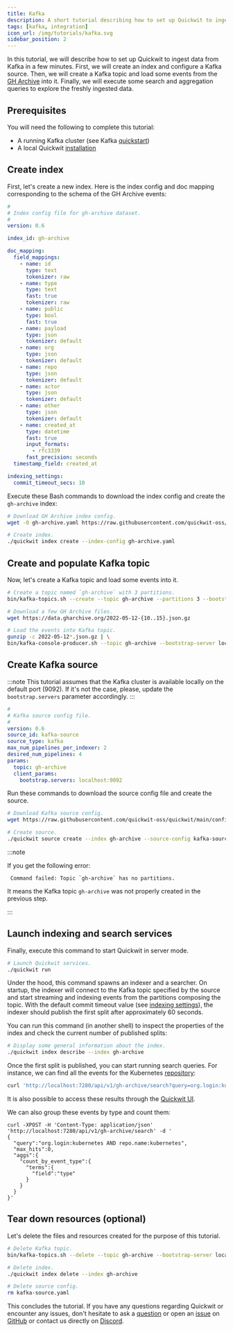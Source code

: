 ```yaml
---
title: Kafka
description: A short tutorial describing how to set up Quickwit to ingest data from Kafka in a few minutes
tags: [kafka, integration]
icon_url: /img/tutorials/kafka.svg
sidebar_position: 2
---
```


In this tutorial, we will describe how to set up Quickwit to ingest data from Kafka in a few minutes. First, we will create an index and configure a Kafka source. Then, we will create a Kafka topic and load some events from the [GH Archive](https://www.gharchive.org/) into it. Finally, we will execute some search and aggregation queries to explore the freshly ingested data.

## Prerequisites

You will need the following to complete this tutorial:
- A running Kafka cluster (see Kafka [quickstart](https://kafka.apache.org/quickstart))
- A local Quickwit [installation](/docs/get-started/installation.md)

## Create index

First, let's create a new index. Here is the index config and doc mapping corresponding to the schema of the GH Archive events:

```yaml title="index-config.yaml"
#
# Index config file for gh-archive dataset.
#
version: 0.6

index_id: gh-archive

doc_mapping:
  field_mappings:
    - name: id
      type: text
      tokenizer: raw
    - name: type
      type: text
      fast: true
      tokenizer: raw
    - name: public
      type: bool
      fast: true
    - name: payload
      type: json
      tokenizer: default
    - name: org
      type: json
      tokenizer: default
    - name: repo
      type: json
      tokenizer: default
    - name: actor
      type: json
      tokenizer: default
    - name: other
      type: json
      tokenizer: default
    - name: created_at
      type: datetime
      fast: true
      input_formats:
        - rfc3339
      fast_precision: seconds
  timestamp_field: created_at

indexing_settings:
  commit_timeout_secs: 10
```

Execute these Bash commands to download the index config and create the `gh-archive` index:

```bash
# Download GH Archive index config.
wget -O gh-archive.yaml https://raw.githubusercontent.com/quickwit-oss/quickwit/main/config/tutorials/gh-archive/index-config.yaml

# Create index.
./quickwit index create --index-config gh-archive.yaml
```

## Create and populate Kafka topic

Now, let's create a Kafka topic and load some events into it.

```bash
# Create a topic named `gh-archive` with 3 partitions.
bin/kafka-topics.sh --create --topic gh-archive --partitions 3 --bootstrap-server localhost:9092

# Download a few GH Archive files.
wget https://data.gharchive.org/2022-05-12-{10..15}.json.gz

# Load the events into Kafka topic.
gunzip -c 2022-05-12*.json.gz | \
bin/kafka-console-producer.sh --topic gh-archive --bootstrap-server localhost:9092
```

## Create Kafka source

:::note
This tutorial assumes that the Kafka cluster is available locally on the default port (9092). If it's not the case, please, update the `bootstrap.servers` parameter accordingly.
:::

```yaml title="kafka-source.yaml"
#
# Kafka source config file.
#
version: 0.6
source_id: kafka-source
source_type: kafka
max_num_pipelines_per_indexer: 2
desired_num_pipelines: 4
params:
  topic: gh-archive
  client_params:
    bootstrap.servers: localhost:9092
```

Run these commands to download the source config file and create the source.

```bash
# Download Kafka source config.
wget https://raw.githubusercontent.com/quickwit-oss/quickwit/main/config/tutorials/gh-archive/kafka-source.yaml

# Create source.
./quickwit source create --index gh-archive --source-config kafka-source.yaml
```
:::note

If you get the following error:

``` Command failed: Topic `gh-archive` has no partitions.```

It means the Kafka topic `gh-archive` was not properly created in the previous step.

:::



## Launch indexing and search services

Finally, execute this command to start Quickwit in server mode.

```bash
# Launch Quickwit services.
./quickwit run
```

Under the hood, this command spawns an indexer and a searcher. On startup, the indexer will connect to the Kafka topic specified by the source and start streaming and indexing events from the partitions composing the topic. With the default commit timeout value (see [indexing settings](../configuration/index-config#indexing-settings)), the indexer should publish the first split after approximately 60 seconds.

You can run this command (in another shell) to inspect the properties of the index and check the current number of published splits:

```bash
# Display some general information about the index.
./quickwit index describe --index gh-archive
```

Once the first split is published, you can start running search queries. For instance, we can find all the events for the Kubernetes [repository](https://github.com/kubernetes/kubernetes):

```bash
curl 'http://localhost:7280/api/v1/gh-archive/search?query=org.login:kubernetes%20AND%20repo.name:kubernetes'
```

It is also possible to access these results through the [Quickwit UI](http://localhost:7280/ui/search?query=org.login%3Akubernetes+AND+repo.name%3Akubernetes&index_id=gh-archive&max_hits=10).


We can also group these events by type and count them:

```
curl -XPOST -H 'Content-Type: application/json' 'http://localhost:7280/api/v1/gh-archive/search' -d '
{
  "query":"org.login:kubernetes AND repo.name:kubernetes",
  "max_hits":0,
  "aggs":{
    "count_by_event_type":{
      "terms":{
        "field":"type"
      }
    }
  }
}'
```

## Tear down resources (optional)

Let's delete the files and resources created for the purpose of this tutorial.

```bash
# Delete Kafka topic.
bin/kafka-topics.sh --delete --topic gh-archive --bootstrap-server localhost:9092

# Delete index.
./quickwit index delete --index gh-archive

# Delete source config.
rm kafka-source.yaml
```

This concludes the tutorial. If you have any questions regarding Quickwit or encounter any issues, don't hesitate to ask a [question](https://github.com/quickwit-oss/quickwit/discussions) or open an [issue](https://github.com/quickwit-oss/quickwit/issues) on [GitHub](https://github.com/quickwit-oss/quickwit) or contact us directly on [Discord](https://discord.com/invite/MT27AG5EVE).

